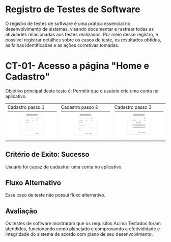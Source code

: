# Registro de Testes de Software

O registro de testes de software é uma prática essencial no desenvolvimento de sistemas, visando documentar e rastrear todas as atividades relacionadas aos testes realizados. Por meio desse registro, é possível registrar detalhes sobre os casos de teste, os resultados obtidos, as falhas identificadas e as ações corretivas tomadas.

# CT-01- Acesso a página "Home e Cadastro"

<tr>Objetivo principal deste teste é: Permitir que o usuário crie uma conta no aplicativo.</tr>

<table>
  <tr>
    <td>Cadastro passo 1</td>
    <td>Cadastro passo 2</td>
    <td>Cadastro passo 3</td>
  </tr>
  <tr>
    <td> <img src='https://github.com/ICEI-PUC-Minas-PMV-ADS/pmv-ads-2023-2-e4-proj-infra-t6-puc-banking/blob/ca34d3fe765078d931b894251ae44eedd78fca23/docs/img/RealizandoCadastro.jpeg'/></td>
    <td><img src='https://github.com/ICEI-PUC-Minas-PMV-ADS/pmv-ads-2023-2-e4-proj-infra-t6-puc-banking/blob/ca34d3fe765078d931b894251ae44eedd78fca23/docs/img/Senhas.jpeg'/</td>
    <td><img src='https://github.com/ICEI-PUC-Minas-PMV-ADS/pmv-ads-2023-2-e4-proj-infra-t6-puc-banking/blob/ca34d3fe765078d931b894251ae44eedd78fca23/docs/img/FimCadastro.jpeg'/</td>
  </tr>
</table>

## Critério de Exito: Sucesso 

Usuário foi capaz de cadastrar uma conta no aplicativo.

## Fluxo Alternativo

Esse caso de teste não possui fluxo alternativo. 

## Avaliação

Os testes de software mostraram que os requisitos Acima Testados foram atendidos, funcionando como planejado e comprovando a efetivididade e integridade do sistema de acordo com plano de seu desenvolvimento.
